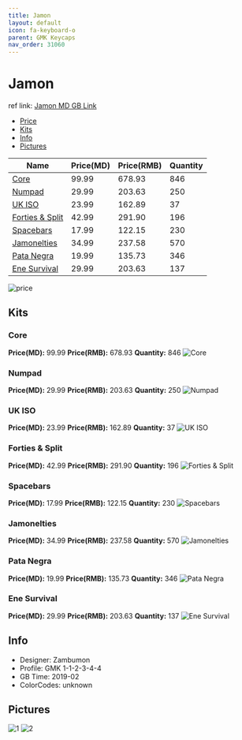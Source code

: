 ```yaml
---
title: Jamon
layout: default
icon: fa-keyboard-o
parent: GMK Keycaps
nav_order: 31060
---
```


# Jamon

ref link: [Jamon MD GB Link](https://www.massdrop.com/buy/massdrop-x-zambumon-gmk-jamon-custom-keycap-set)

* [Price](#price)
* [Kits](#kits)
* [Info](#info)
* [Pictures](#pictures)


| Name          | Price(MD)    |  Price(RMB) | Quantity |
| ------------- | ------------ |  ---------- | -------- |
|[Core](#core)|99.99|678.93|846|
|[Numpad](#numpad)|29.99|203.63|250|
|[UK ISO](#uk-iso)|23.99|162.89|37|
|[Forties & Split](#forties-&-split)|42.99|291.90|196|
|[Spacebars](#spacebars)|17.99|122.15|230|
|[Jamonelties](#jamonelties)|34.99|237.58|570|
|[Pata Negra](#pata-negra)|19.99|135.73|346|
|[Ene Survival](#ene-survival)|29.99|203.63|137|

<img src="{{ 'assets/images/gmk-keycaps/jamon/price.jpg' | relative_url }}" alt="price" class="image featured">


## Kits
### Core
**Price(MD):** 99.99    **Price(RMB):** 678.93    **Quantity:** 846
<img src="{{ 'assets/images/gmk-keycaps/jamon/kits_pics/core.jpg' | relative_url }}" alt="Core" class="image featured">

### Numpad
**Price(MD):** 29.99    **Price(RMB):** 203.63    **Quantity:** 250
<img src="{{ 'assets/images/gmk-keycaps/jamon/kits_pics/numpad.jpg' | relative_url }}" alt="Numpad" class="image featured">

### UK ISO
**Price(MD):** 23.99    **Price(RMB):** 162.89    **Quantity:** 37
<img src="{{ 'assets/images/gmk-keycaps/jamon/kits_pics/uk-iso.jpg' | relative_url }}" alt="UK ISO" class="image featured">

### Forties & Split
**Price(MD):** 42.99    **Price(RMB):** 291.90    **Quantity:** 196
<img src="{{ 'assets/images/gmk-keycaps/jamon/kits_pics/forties-split.png' | relative_url }}" alt="Forties & Split" class="image featured">

### Spacebars
**Price(MD):** 17.99    **Price(RMB):** 122.15    **Quantity:** 230
<img src="{{ 'assets/images/gmk-keycaps/jamon/kits_pics/spacebars.jpg' | relative_url }}" alt="Spacebars" class="image featured">

### Jamonelties
**Price(MD):** 34.99    **Price(RMB):** 237.58    **Quantity:** 570
<img src="{{ 'assets/images/gmk-keycaps/jamon/kits_pics/jamonelties.jpg' | relative_url }}" alt="Jamonelties" class="image featured">

### Pata Negra
**Price(MD):** 19.99    **Price(RMB):** 135.73    **Quantity:** 346
<img src="{{ 'assets/images/gmk-keycaps/jamon/kits_pics/pata-negra.jpg' | relative_url }}" alt="Pata Negra" class="image featured">

### Ene Survival
**Price(MD):** 29.99    **Price(RMB):** 203.63    **Quantity:** 137
<img src="{{ 'assets/images/gmk-keycaps/jamon/kits_pics/ene-survival.jpg' | relative_url }}" alt="Ene Survival" class="image featured">


## Info
* Designer: Zambumon
* Profile: GMK 1-1-2-3-4-4
* GB Time: 2019-02
* ColorCodes: unknown 


## Pictures
<img src="{{ 'assets/images/gmk-keycaps/jamon/rendering_pics/1.jpg' | relative_url }}" alt="1" class="image featured">
<img src="{{ 'assets/images/gmk-keycaps/jamon/rendering_pics/2.jpg' | relative_url }}" alt="2" class="image featured">
